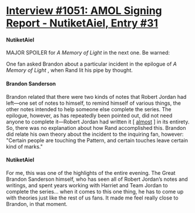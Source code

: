 # [Interview #1051: AMOL Signing Report - NutiketAiel, Entry #31](https://www.theoryland.com/intvmain.php?i=1051#31)

#### NutiketAiel

MAJOR SPOILER for
*A Memory of Light*
in the next one. Be warned:

One fan asked Brandon about a particular incident in the epilogue of
*A Memory of Light*
, when Rand lit his pipe by thought.

#### Brandon Sanderson

Brandon related that there were two kinds of notes that Robert Jordan had left—one set of notes to himself, to remind himself of various things, the other notes intended to help someone else complete the series. The epilogue, however, as has repeatedly been pointed out, did not need anyone to complete it—Robert Jordan had written it [
[almost](http://www.theoryland.com/intvmain.php?i=874#33)
] in its entirety. So, there was no explanation about how Rand accomplished this. Brandon did relate his own theory about the incident to the inquiring fan, however: "Certain people are touching the Pattern, and certain touches leave certain kind of marks."

#### NutiketAiel

For me, this was one of the highlights of the entire evening. The Great Brandon Sanderson himself, who has seen all of Robert Jordan’s notes and writings, and spent years working with Harriet and Team Jordan to complete the series… when it comes to this one thing, he has to come up with theories just like the rest of us fans. It made me feel really close to Brandon, in that moment.


